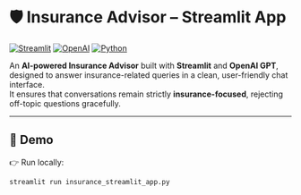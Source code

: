 # 🛡️ Insurance Advisor – Streamlit App

[![Streamlit](https://img.shields.io/badge/Made%20with-Streamlit-FF4B4B.svg)](https://streamlit.io/)
[![OpenAI](https://img.shields.io/badge/Powered%20by-OpenAI-412991.svg)](https://openai.com/)
[![Python](https://img.shields.io/badge/Python-3.9+-blue.svg)](https://www.python.org/)

An **AI-powered Insurance Advisor** built with **Streamlit** and **OpenAI GPT**, designed to answer insurance-related queries in a clean, user-friendly chat interface.  
It ensures that conversations remain strictly **insurance-focused**, rejecting off-topic questions gracefully.  

---

## 🚀 Demo

👉 Run locally:  
```bash
streamlit run insurance_streamlit_app.py
